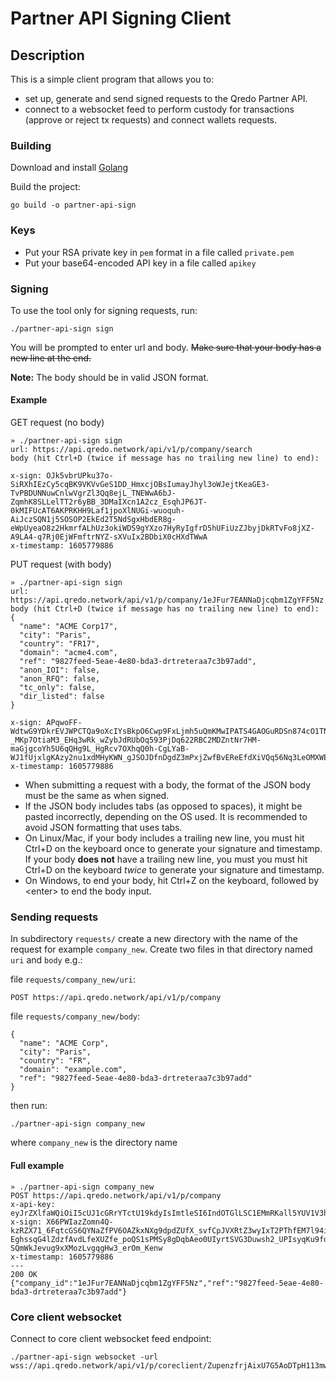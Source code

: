 # Partner API Signing Client

## Description

This is a simple client program that allows you to:

* set up, generate and send signed requests to the Qredo Partner API.
* connect to a websocket feed to perform custody for transactions (approve or reject tx requests) and connect wallets requests.

### Building

Download and install [Golang](https://golang.org/doc/install)

Build the project:
```
go build -o partner-api-sign
```

### Keys

* Put your RSA private key in `pem` format in a file called `private.pem`
* Put your base64-encoded API key in a file called `apikey`

### Signing

To use the tool only for signing requests, run:
```
./partner-api-sign sign
```

You will be prompted to enter url and body. ~~Make sure that your body has a new line at the end.~~

**Note:** The body should be in valid JSON format.

#### Example

GET request (no body)
```
» ./partner-api-sign sign
url: https://api.qredo.network/api/v1/p/company/search
body (hit Ctrl+D (twice if message has no trailing new line) to end):

x-sign: OJk5vbrUPku37o-SiRXhIEzCy5cqBK9VKVvGeS1DD_HmxcjOBsIumayJhyl3oWJejtKeaGE3-TvPBDUNNuwCnlwVgrZl3Qq8ejL_TNEWwA6bJ-ZqmhK8SLLelTT2r6yBB_3DMaIXcn1A2cz_EsqhJP6JT-0kMIFUcAT6AKPRKHH9Laf1jpoXlNUGi-wuoquh-AiJczSQN1j5SOSOP2EkEd2T5NdSgxHbdER8g-eWpUyeaO8z2HkmrfALhUz3okiWDS9gYXzo7HyRyIgfrD5hUFiUzZJbyjDkRTvFo8jXZ-A9LA4-q7Rj0EjWFmftrNYZ-sXVuIx2BDbiX0cHXdTWwA
x-timestamp: 1605779886
```

PUT request (with body)
```
» ./partner-api-sign sign
url: https://api.qredo.network/api/v1/p/company/1eJFur7EANNaDjcqbm1ZgYFF5Nz
body (hit Ctrl+D (twice if message has no trailing new line) to end):
{
  "name": "ACME Corp17",
  "city": "Paris",
  "country": "FR17",
  "domain": "acme4.com",
  "ref": "9827feed-5eae-4e80-bda3-drtreteraa7c3b97add",
  "anon_IOI": false,
  "anon_RFQ": false,
  "tc_only": false,
  "dir_listed": false
}

x-sign: APqwoFF-WdtwG9YDkrEVJWPCTQa9oXcIYsBkpO6Cwp9FxLjmh5uQmKMwIPATS4GAOGuRDSn874cO1TN77h_UQavmR86RH4IxIWqaZapHWVdaCntQs6r0j_0BSxNfbm8hHYpByxIJrtcCseuZ_XAIP5fJ-_MKp7OtiaM3_EHq3wRk_wZybJdRUbOq593PjDq622RBC2MDZntNr7HM-maGjgcoYh5U6qQHg9L_HgRcv7OXhqQ0h-CgLYaB-WJ1fUjxlgKAzy2nu1xdMHyKWN_gJSOJDfnDgdZ3mPxjZwfBvEReEfdXiVQq56Nq3LeOMXWERJ7x9vgGRsMbpHIYLWNooA
x-timestamp: 1605779886
```

* When submitting a request with a body, the format of the JSON body must be the same as when signed.
* If the JSON body includes tabs (as opposed to spaces), it might be pasted incorrectly, depending on the OS used. It is recommended to avoid JSON formatting that uses tabs.
* On Linux/Mac, if your body includes a trailing new line, you must hit Ctrl+D on the keyboard once to generate your signature and timestamp. If your body **does not** have a trailing new line, you must you must hit Ctrl+D on the keyboard *twice* to generate your signature and timestamp.
* On Windows, to end your body, hit Ctrl+Z on the keyboard, followed by &lt;enter&gt; to end the body input.

### Sending requests
In subdirectory `requests/` create a new directory with the name of the request for example `company_new`.
Create two files in that directory named `uri` and `body` e.g.:

file `requests/company_new/uri`:

```
POST https://api.qredo.network/api/v1/p/company
```

file `requests/company_new/body`:

```
{
  "name": "ACME Corp",
  "city": "Paris",
  "country": "FR",
  "domain": "example.com",
  "ref": "9827feed-5eae-4e80-bda3-drtreteraa7c3b97add"
}
```

then run:

```
./partner-api-sign company_new
```
where `company_new` is the directory name

#### Full example

```
» ./partner-api-sign company_new
POST https://api.qredo.network/api/v1/p/company
x-api-key: eyJrZXlfaWQiOiI5cUJ1cGRrYTctU19kdyIsImtleSI6IndOTGlLSC1EMmRKall5YUV1V3hoS0RmaG9XZTVqUTNib3JKdWZjeERzcFUifQ
x-sign: X66PWIazZomn4Q-kzRZX71_6FqtcGS6QYNaZfPV6OAZkxNXg9dpdZUfX_svfCpJVXRtZ3wyIxT2PThfEM7l94ihowpwWzZ6zUZ0Dk1dJFaMxeRxVmT8AGIiR4GncEgnNStcAcPaIsFwarq43lOJKMJgppR3gkEqB5i7n6sWA-EghssqG4lZdzfAvdLfeXUZfe_poQS1sPMSy8gDqbAeo0UIyrtSVG3Duwsh2_UPIsyqKu9fdmllErfRNTXoFZe7i7Ulr4y7Ya45gyUYEzdqT8Gm3t0OttQqEyyvIwx7nrmy1ACaZwmg-SQmWkJevug9xXMozLvgqgHw3_erOm_Kenw
x-timestamp: 1605779886
---
200 OK
{"company_id":"1eJFur7EANNaDjcqbm1ZgYFF5Nz","ref":"9827feed-5eae-4e80-bda3-drtreteraa7c3b97add"}
```

### Core client websocket

Connect to core client websocket feed endpoint:

```
./partner-api-sign websocket -url wss://api.qredo.network/api/v1/p/coreclient/ZupenzfrjAixU7G5AoDTpH113mwBa6enNfnhkEETqWix/feed
```
